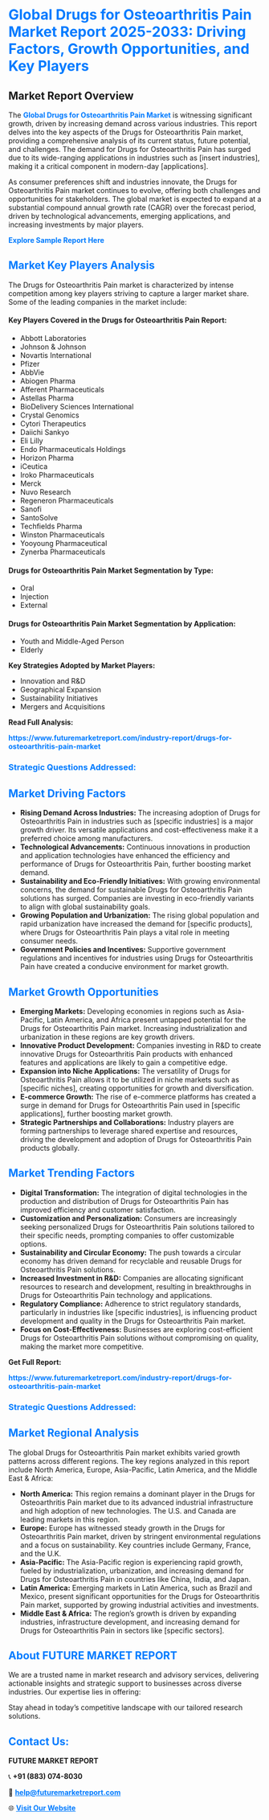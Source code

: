 <h1 style="color: #007BFF;">Global Drugs for Osteoarthritis Pain Market Report 2025-2033: Driving Factors, Growth Opportunities, and Key Players</h1>

<section id="overview">
<h2>Market Report Overview</h2>
<p>The <a href="https://www.futuremarketreport.com/industry-report/drugs-for-osteoarthritis-pain-market" style="color: #007BFF; text-decoration: none;"><strong>Global Drugs for Osteoarthritis Pain Market</strong></a> is witnessing significant growth, driven by increasing demand across various industries. This report delves into the key aspects of the Drugs for Osteoarthritis Pain market, providing a comprehensive analysis of its current status, future potential, and challenges. The demand for Drugs for Osteoarthritis Pain has surged due to its wide-ranging applications in industries such as [insert industries], making it a critical component in modern-day [applications].</p>
<p>As consumer preferences shift and industries innovate, the Drugs for Osteoarthritis Pain market continues to evolve, offering both challenges and opportunities for stakeholders. The global market is expected to expand at a substantial compound annual growth rate (CAGR) over the forecast period, driven by technological advancements, emerging applications, and increasing investments by major players.</p>
</section>

<section id="overview">
<p><a href="https://www.futuremarketreport.com/request-sample/reportId=98709" style="color: #007BFF; text-decoration: none;"><strong>Explore Sample Report Here</strong></a></p>
</section>

<section id="key-players">
<h2 style="color: #007BFF;">Market Key Players Analysis</h2>
<p>The Drugs for Osteoarthritis Pain market is characterized by intense competition among key players striving to capture a larger market share. Some of the leading companies in the market include:</p>
<h4>Key Players Covered in the Drugs for Osteoarthritis Pain Report:</h4>
<ul><li>Abbott Laboratories</li><li>Johnson &amp; Johnson</li><li>Novartis International</li><li>Pfizer</li><li>AbbVie</li><li>Abiogen Pharma</li><li>Afferent Pharmaceuticals</li><li>Astellas Pharma</li><li>BioDelivery Sciences International</li><li>Crystal Genomics</li><li>Cytori Therapeutics</li><li>Daiichi Sankyo</li><li>Eli Lilly</li><li>Endo Pharmaceuticals Holdings</li><li>Horizon Pharma</li><li>iCeutica</li><li>Iroko Pharmaceuticals</li><li>Merck</li><li>Nuvo Research</li><li>Regeneron Pharmaceuticals</li><li>Sanofi</li><li>SantoSolve</li><li>Techfields Pharma</li><li>Winston Pharmaceuticals</li><li>Yooyoung Pharmaceutical</li><li>Zynerba Pharmaceuticals</li></ul>
<h4>Drugs for Osteoarthritis Pain Market Segmentation by Type:</h4>
<ul><li>Oral</li><li>Injection</li><li>External</li></ul>

<h4>Drugs for Osteoarthritis Pain Market Segmentation by Application:</h4>
<ul><li>Youth and Middle-Aged Person</li><li>Elderly</li></ul>
<p><strong>Key Strategies Adopted by Market Players:</strong></p>
<ul>
<li>Innovation and R&D</li>
<li>Geographical Expansion</li>
<li>Sustainability Initiatives</li>
<li>Mergers and Acquisitions</li>
</ul>
</section>

<section>
<p><strong>Read Full Analysis: </strong></p><a href="https://www.futuremarketreport.com/industry-report/drugs-for-osteoarthritis-pain-market" style="color: #007BFF; text-decoration: none;"><strong>https://www.futuremarketreport.com/industry-report/drugs-for-osteoarthritis-pain-market</strong></a>
<h3 style="color: #007BFF;">Strategic Questions Addressed:</h3>
</section>

<section id="driving-factors">
<h2 style="color: #007BFF;">Market Driving Factors</h2>
<ul>
<li><strong>Rising Demand Across Industries:</strong> The increasing adoption of Drugs for Osteoarthritis Pain in industries such as [specific industries] is a major growth driver. Its versatile applications and cost-effectiveness make it a preferred choice among manufacturers.</li>
<li><strong>Technological Advancements:</strong> Continuous innovations in production and application technologies have enhanced the efficiency and performance of Drugs for Osteoarthritis Pain, further boosting market demand.</li>
<li><strong>Sustainability and Eco-Friendly Initiatives:</strong> With growing environmental concerns, the demand for sustainable Drugs for Osteoarthritis Pain solutions has surged. Companies are investing in eco-friendly variants to align with global sustainability goals.</li>
<li><strong>Growing Population and Urbanization:</strong> The rising global population and rapid urbanization have increased the demand for [specific products], where Drugs for Osteoarthritis Pain plays a vital role in meeting consumer needs.</li>
<li><strong>Government Policies and Incentives:</strong> Supportive government regulations and incentives for industries using Drugs for Osteoarthritis Pain have created a conducive environment for market growth.</li>
</ul>
</section>

<section id="growth-opportunities">
<h2 style="color: #007BFF;">Market Growth Opportunities</h2>
<ul>
<li><strong>Emerging Markets:</strong> Developing economies in regions such as Asia-Pacific, Latin America, and Africa present untapped potential for the Drugs for Osteoarthritis Pain market. Increasing industrialization and urbanization in these regions are key growth drivers.</li>
<li><strong>Innovative Product Development:</strong> Companies investing in R&D to create innovative Drugs for Osteoarthritis Pain products with enhanced features and applications are likely to gain a competitive edge.</li>
<li><strong>Expansion into Niche Applications:</strong> The versatility of Drugs for Osteoarthritis Pain allows it to be utilized in niche markets such as [specific niches], creating opportunities for growth and diversification.</li>
<li><strong>E-commerce Growth:</strong> The rise of e-commerce platforms has created a surge in demand for Drugs for Osteoarthritis Pain used in [specific applications], further boosting market growth.</li>
<li><strong>Strategic Partnerships and Collaborations:</strong> Industry players are forming partnerships to leverage shared expertise and resources, driving the development and adoption of Drugs for Osteoarthritis Pain products globally.</li>
</ul>
</section>

<section id="trending-factors">
<h2 style="color: #007BFF;">Market Trending Factors</h2>
<ul>
<li><strong>Digital Transformation:</strong> The integration of digital technologies in the production and distribution of Drugs for Osteoarthritis Pain has improved efficiency and customer satisfaction.</li>
<li><strong>Customization and Personalization:</strong> Consumers are increasingly seeking personalized Drugs for Osteoarthritis Pain solutions tailored to their specific needs, prompting companies to offer customizable options.</li>
<li><strong>Sustainability and Circular Economy:</strong> The push towards a circular economy has driven demand for recyclable and reusable Drugs for Osteoarthritis Pain solutions.</li>
<li><strong>Increased Investment in R&D:</strong> Companies are allocating significant resources to research and development, resulting in breakthroughs in Drugs for Osteoarthritis Pain technology and applications.</li>
<li><strong>Regulatory Compliance:</strong> Adherence to strict regulatory standards, particularly in industries like [specific industries], is influencing product development and quality in the Drugs for Osteoarthritis Pain market.</li>
<li><strong>Focus on Cost-Effectiveness:</strong> Businesses are exploring cost-efficient Drugs for Osteoarthritis Pain solutions without compromising on quality, making the market more competitive.</li>
</ul>
</section>

<section>
<p><strong>Get Full Report: </strong></p><a href="https://www.futuremarketreport.com/industry-report/drugs-for-osteoarthritis-pain-market" style="color: #007BFF; text-decoration: none;"><strong>https://www.futuremarketreport.com/industry-report/drugs-for-osteoarthritis-pain-market</strong></a>
<h3 style="color: #007BFF;">Strategic Questions Addressed:</h3>
</section>


<section id="regional-analysis">
<h2 style="color: #007BFF;">Market Regional Analysis</h2>
<p>The global Drugs for Osteoarthritis Pain market exhibits varied growth patterns across different regions. The key regions analyzed in this report include North America, Europe, Asia-Pacific, Latin America, and the Middle East & Africa:</p>
<ul>
<li><strong>North America:</strong> This region remains a dominant player in the Drugs for Osteoarthritis Pain market due to its advanced industrial infrastructure and high adoption of new technologies. The U.S. and Canada are leading markets in this region.</li>
<li><strong>Europe:</strong> Europe has witnessed steady growth in the Drugs for Osteoarthritis Pain market, driven by stringent environmental regulations and a focus on sustainability. Key countries include Germany, France, and the U.K.</li>
<li><strong>Asia-Pacific:</strong> The Asia-Pacific region is experiencing rapid growth, fueled by industrialization, urbanization, and increasing demand for Drugs for Osteoarthritis Pain in countries like China, India, and Japan.</li>
<li><strong>Latin America:</strong> Emerging markets in Latin America, such as Brazil and Mexico, present significant opportunities for the Drugs for Osteoarthritis Pain market, supported by growing industrial activities and investments.</li>
<li><strong>Middle East & Africa:</strong> The region’s growth is driven by expanding industries, infrastructure development, and increasing demand for Drugs for Osteoarthritis Pain in sectors like [specific sectors].</li>
</ul>
</section>

<footer>
<h2 style="color: #007BFF;">About FUTURE MARKET REPORT</h2>
<p>We are a trusted name in market research and advisory services, delivering actionable insights and strategic support to businesses across diverse industries. Our expertise lies in offering:</p>

<p>Stay ahead in today’s competitive landscape with our tailored research solutions.</p>

<h2 style="color: #007BFF;">Contact Us:</h2>
<p><strong>FUTURE MARKET REPORT</strong></p>
<p>📞 <strong>+91 (883) 074-8030</strong></p>
<p>📧 <strong><a href="mailto:help@futuremarketreport.com" style="color: #007BFF;">help@futuremarketreport.com</a></strong></p>
<p>🌐 <strong><a href="https://www.futuremarketreport.com/" style="color: #007BFF;">Visit Our Website</a></strong></p>
</footer>